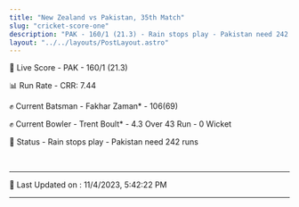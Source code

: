 ```yaml
---
title: "New Zealand vs Pakistan, 35th Match"
slug: "cricket-score-one"
description: "PAK - 160/1 (21.3) - Rain stops play - Pakistan need 242 runs."
layout: "../../layouts/PostLayout.astro"
---
```


🔴 Live Score - PAK - 160/1 (21.3)  

📊 Run Rate - CRR: 7.44  

✊ Current Batsman - Fakhar Zaman* - 106(69)  

✊ Current Bowler - Trent Boult* - 4.3 Over 43 Run - 0 Wicket  

📑 Status - Rain stops play - Pakistan need 242 runs

<br />

***

📝 Last Updated on : 11/4/2023, 5:42:22 PM

***

